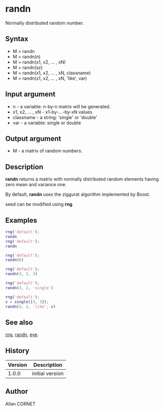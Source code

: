 

# randn

Normally distributed random number.

## Syntax

- M = randn
- M = randn(n)
- M = randn(x1, x2, ... , xN)
- M = randn(sz)
- M = randn(x1, x2, ... , xN, classname)
- M = randn(x1, x2, ... , xN, 'like', var)

## Input argument

 - n - a variable: n-by-n matrix will be generated.
 - x1, x2, ... , xN - x1-by-...-by-xN values
 - classname - a string: 'single' or 'double'
 - var - a variable: single or double

## Output argument

 - M - a matrix of random numbers.

## Description


  <p><b>randn</b> returns a matrix with normally distributed random elements having zero mean and variance one.</p>
  <p>By default, <b>randn</b> uses the ziggurat algorithm implemented by Boost.</p>
  <p>seed can be modified using <b>rng</b>.</p>


## Examples

```matlab
rng('default');
randn
rng('default');
randn
```
```matlab
rng('default');
randn(6)
```
```matlab
rng('default');
randn(3, 2, 3)
```
```matlab
rng('default');
randn(3, 2, 'single')
```
```matlab
rng('default');
v = single([3, 3]);
randn(3, 2, 'like', v)
```

## See also

[rng](rng.md), [randn](randn.md), [eye](../constructors_functions/eye.md).
## History

|Version|Description|
|------|------|
|1.0.0|initial version|


## Author

Allan CORNET



